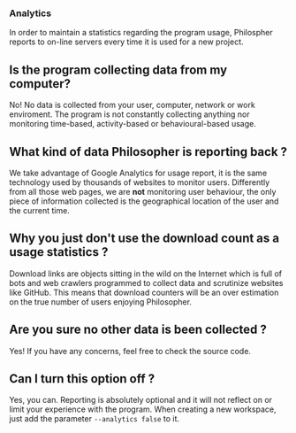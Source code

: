 ### Analytics

In order to maintain a statistics regarding the program usage, Philospher reports to on-line servers every time it is used
for a new project.


## Is the program collecting data from my computer?
No! No data is collected from your user, computer, network or work enviroment. The program is not constantly collecting anything nor monitoring time-based, activity-based or behavioural-based usage.


## What kind of data Philosopher is reporting back ?
We take advantage of Google Analytics for usage report, it is the same technology used by thousands of websites to monitor users. Differently from all those web pages, we are __not__ monitoring user behaviour, the only piece of information collected is the geographical location of the user and the current time.


## Why you just don't use the download count as a usage statistics ?
Download links are objects sitting in the wild on the Internet which is full of bots and web crawlers programmed to collect data and scrutinize websites like GitHub. This means that download counters will be an over estimation on the true number of users enjoying Philosopher.


## Are you sure no other data is been collected ?
Yes! If you have any concerns, feel free to check the source code.


## Can I turn this option off ?
Yes, you can. Reporting is absolutely optional and it will not reflect on or limit your experience with the program.
When creating a new workspace, just add the parameter `--analytics false` to it.

